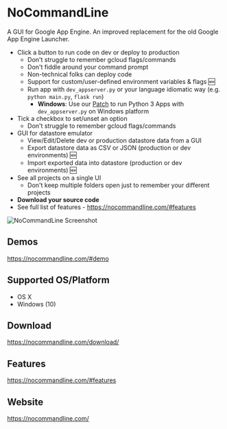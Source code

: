 # NoCommandLine 

A GUI for Google App Engine. An improved replacement for the old Google App Engine Launcher. 
- Click a button to run code on dev or deploy to production 
    - Don't struggle to remember gcloud flags/commands 
    - Don't fiddle around your command prompt
    - Non-technical folks can deploy code
    - Support for custom/user-defined environment variables & flags :new:
    - Run app with `dev_appserver.py` or your language idiomatic way (e.g. `python main.py`, `flask run`)
        - **Windows**: Use our <a href="https://github.com/NoCommandLine/dev_appserver-python3-windows/">Patch</a> to run Python 3 Apps with `dev_appserver.py` on Windows platform 
- Tick a checkbox to set/unset an option
    - Don't struggle to remember gcloud flags/commands
- GUI for datastore emulator
    - View/Edit/Delete dev or production datastore data from a GUI
    - Export datastore data as CSV or JSON (production or dev environments) :new:
    - Import exported data into datastore (production or dev environments) :new:
- See all projects on a single UI
    - Don't keep multiple folders open just to remember your different projects 
- **Download your source code** 
- See full list of features - https://nocommandline.com/#features
 
![NoCommandLine Screenshot](https://nocommandline.com/static/images/NoCommandLine_WithProjects_1.png)

## Demos
https://nocommandline.com/#demo 

## Supported OS/Platform
- OS X
- Windows (10)

## Download
https://nocommandline.com/download/ 

## Features
https://nocommandline.com/#features

## Website
https://nocommandline.com/




